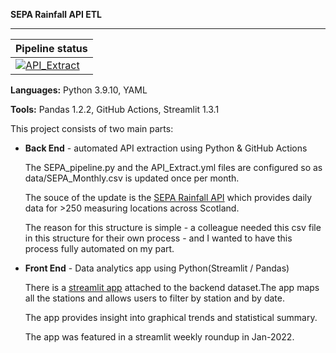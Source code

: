 **SEPA Rainfall API ETL**

---

| **Pipeline status**
|--
|[![API_Extract](https://github.com/sciDelta/API-ETL-SEPA-rainfall/actions/workflows/API_Extract.yml/badge.svg)](https://github.com/sciDelta/API-ETL-SEPA-rainfall/actions/workflows/API_Extract.yml)


**Languages:** Python 3.9.10, YAML

**Tools:** Pandas 1.2.2, GitHub Actions, Streamlit 1.3.1

This project consists of two main parts:

- **Back End** - automated API extraction using Python & GitHub Actions

    The SEPA_pipeline.py and the API_Extract.yml files are configured so as data/SEPA_Monthly.csv is updated once per month. 

    The souce of the update is the [SEPA Rainfall API](https://www2.sepa.org.uk/rainfall/DataDownload) which provides daily data for >250 measuring locations across Scotland. 

    The reason for this structure is simple - a colleague needed this csv file in this structure for their own process - and I wanted to have this process fully automated on my part. 

- **Front End** - Data analytics app using Python(Streamlit / Pandas)

    There is a [streamlit app](https://share.streamlit.io/idataengineer/dataeng-rainfallapp/main/RainApp.py) attached to the backend dataset.The app maps all the stations and allows users to filter by station and by date. 

    The app provides insight into graphical trends and statistical summary.

    The app was featured in a streamlit weekly roundup in Jan-2022.
